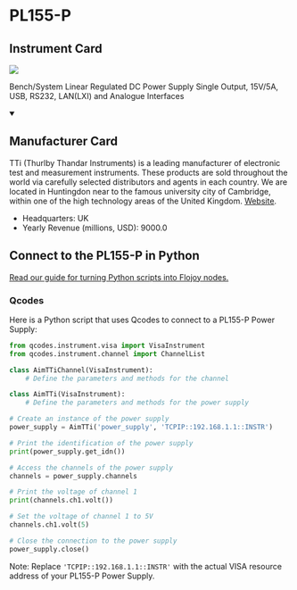 
# PL155-P

## Instrument Card

<img src="https://v5.airtableusercontent.com/v1/19/19/1691539200000/w-lQUOjYbqTaVGGZZAC1FQ/dvUhsrCyNGGmcUDBM91jxUp4NTo9ZncDxOEE8mVT7z6MH0ypR0rHMubzgUN2dbzqfh1N1XMpx0Dxa07PkLKe_bBIBiZx_PxLr2JGBqv2H4Q/Q427gKzG_C06GFiaiRYL3ihDetwWQEZQyhddWvqymk0"/>
<p>Bench/System Linear Regulated DC Power Supply Single Output, 15V/5A, USB, RS232, LAN(LXI) and Analogue Interfaces</p>

<details open>
<summary><h2>Manufacturer Card</h2></summary>

TTi (Thurlby Thandar Instruments) is a leading manufacturer of electronic test and measurement instruments. These products are sold throughout the world via carefully selected distributors and agents in each country. We are located in Huntingdon near to the famous university city of Cambridge, within one of the high technology areas of the United Kingdom. <a href="https://www.aimtti.com/">Website</a>.

<ul>
  <li>Headquarters: UK</li>
  <li>Yearly Revenue (millions, USD): 9000.0</li>
</ul>
</details>

## Connect to the PL155-P in Python

[Read our guide for turning Python scripts into Flojoy nodes.](https://docs.flojoy.ai/custom-nodes/creating-custom-node/)


### Qcodes

Here is a Python script that uses Qcodes to connect to a PL155-P Power Supply:

```python
from qcodes.instrument.visa import VisaInstrument
from qcodes.instrument.channel import ChannelList

class AimTTiChannel(VisaInstrument):
    # Define the parameters and methods for the channel

class AimTTi(VisaInstrument):
    # Define the parameters and methods for the power supply

# Create an instance of the power supply
power_supply = AimTTi('power_supply', 'TCPIP::192.168.1.1::INSTR')

# Print the identification of the power supply
print(power_supply.get_idn())

# Access the channels of the power supply
channels = power_supply.channels

# Print the voltage of channel 1
print(channels.ch1.volt())

# Set the voltage of channel 1 to 5V
channels.ch1.volt(5)

# Close the connection to the power supply
power_supply.close()
```

Note: Replace `'TCPIP::192.168.1.1::INSTR'` with the actual VISA resource address of your PL155-P Power Supply.

